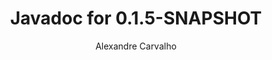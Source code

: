 ---
title: Javadoc for 0.1.5-SNAPSHOT
author: Alexandre Carvalho
menu_title: 0.1.5-SNAPSHOT
category: javadoc_docs
layout: iframe
iframe_url: /docs/0.1.5-SNAPSHOT/site/apidocs/index.html
order: 5
---